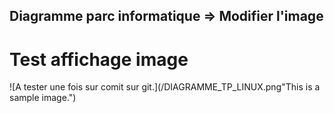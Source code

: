 ## Diagramme parc informatique => Modifier l'image
# Test affichage image

![A tester une fois sur comit sur git.](/DIAGRAMME_TP_LINUX.png"This is a sample image.")